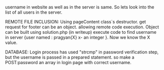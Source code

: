 username in website as well as in the server is same.
So lets look into the list of all users in the server.  

REMOTE FILE INCLUSION:
 Using pageContent class`s destructor. 
 get request for footer can be an object. allowing remote code execution.
 Object can be built using solution.php (in writeup)
 execute code to find username in server {user named : pragyan{X} x- an integer }.
 Now we know the X value.

DATABASE:
 Login process has used "strcmp" in password verification step, but the username is passed in a prepared statement.
 so make a POST:password  an array in login page with correct username.
